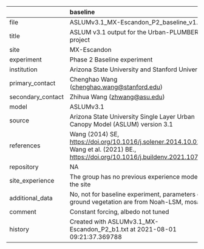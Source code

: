 |                   | baseline                                                                                                                              |
|:------------------|:--------------------------------------------------------------------------------------------------------------------------------------|
| file              | ASLUMv3.1_MX-Escandon_P2_baseline_v1.nc                                                                                               |
| title             | ASLUM v3.1 output for the Urban-PLUMBER project                                                                                       |
| site              | MX-Escandon                                                                                                                           |
| experiment        | Phase 2 Baseline experiment                                                                                                           |
| institution       | Arizona State University and Stanford University                                                                                      |
| primary_contact   | Chenghao Wang (chenghao.wang@stanford.edu)                                                                                            |
| secondary_contact | Zhihua Wang (zhwang@asu.edu)                                                                                                          |
| model             | ASLUMv3.1                                                                                                                             |
| source            | Arizona State University Single Layer Urban Canopy Model (ASLUM) version 3.1                                                          |
| references        | Wang (2014) SE, https://doi.org/10.1016/j.solener.2014.10.012; Wang et al. (2021) BE., https://doi.org/10.1016/j.buildenv.2021.107593 |
| repository        | NA                                                                                                                                    |
| site_experience   | The group has no previous experience modelling the site                                                                               |
| additional_data   | No, not for baseline experiment, parameters of ground vegetation are from Noah-LSM, mosaic                                            |
| comment           | Constant forcing, albedo not tuned                                                                                                    |
| history           | Created with ASLUMv3.1_MX-Escandon_P2_b1.txt at 2021-08-01 09:21:37.369788                                                            |
